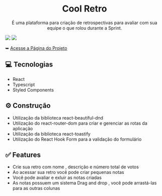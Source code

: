 <h1 align="center">Cool Retro</h1>
<p align="center">É uma plataforma para criação de retrospectivas para avaliar com sua equipe o que rolou durante a Sprint. </p>
<img src="https://user-images.githubusercontent.com/85377319/174140918-04f51c73-9da1-44bc-8f2b-785127a50ba7.png"/>
<img src="https://user-images.githubusercontent.com/85377319/174144711-a350c9bd-f36d-4169-83cf-ac6429b3dc80.png"/>
<p>&#10149 <a href="http://cool-retro.vercel.app/">Acesse a Página do Projeto</a></p>
<h2>💻 Tecnologias</h2>
<ul>
  <li>React</li>
  <li>Typescript</li>
  <li>Styled Components</li>
</ul>
<h2>⚙️ Construção</h2>
<ul>
  <li>Utilização da biblioteca react-beautiful-dnd</li>
  <li>Utilização do react-router-dom para criar e gerenciar as rotas da aplicação</li>
  <li>Utilização da biblioteca react-toastify</li>
  <li>Utilização do React Hook Form para a validação do formulário</li>
</ul>
<h2>✅ Features</h2>
<ul>
  <li>Crie sua retro com nome , descrição e número total de votos</li>
  <li>Ao acessar sua retro você pode criar pequenas notas</li>
  <li>Você pode avaliar e exluir as notas criadas</li>
  <li>As notas possuem um sistema Drag and drop , você pode arrastá-las para as outras colunas</li>
</ul>  

